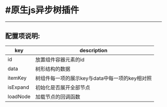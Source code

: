 #原生js异步树插件
====================
----------------------------------------------------------------
配置项说明:
-----------
| key | description |
| ------ | ------ |
| id | 放置组件容器元素的id |
| data | 树形结构的数据 |
| itemKey | 树组件每一项的展示key与data中每一项的key相对照 |
| isExpand | 初始化是否展开全部节点 |
| loadNode | 加载节点的回调函数 |
